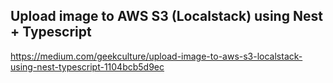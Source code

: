 ## Upload image to AWS S3 (Localstack) using Nest + Typescript

https://medium.com/geekculture/upload-image-to-aws-s3-localstack-using-nest-typescript-1104bcb5d9ec
